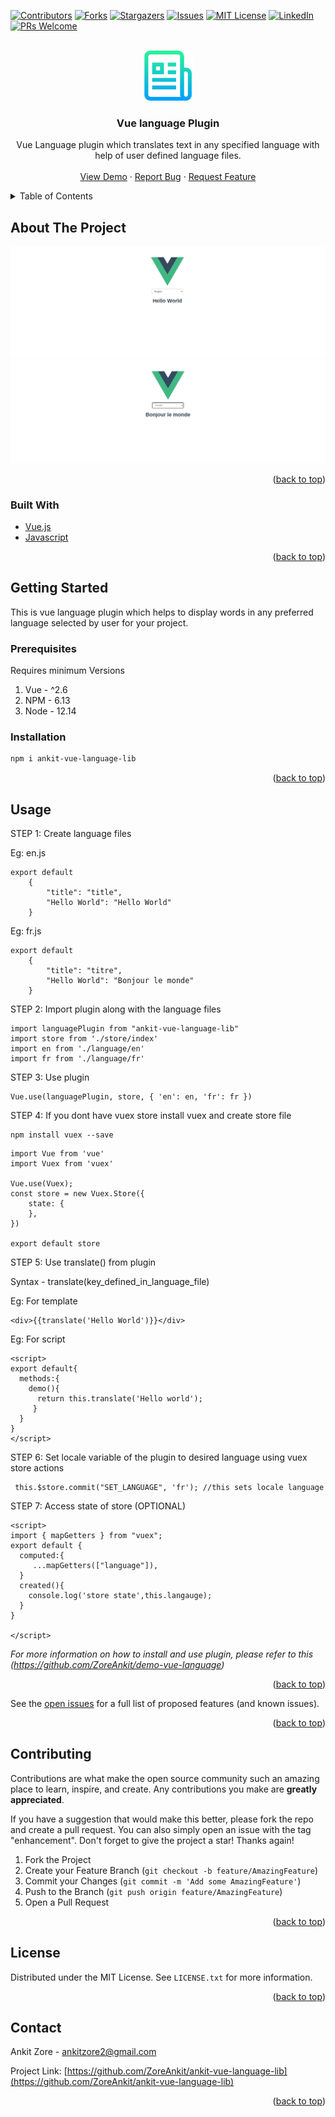 <div id="top"></div>
<!--
*** Thanks for checking out the Best-README-Template. If you have a suggestion
*** that would make this better, please fork the repo and create a pull request
*** or simply open an issue with the tag "enhancement".
*** Don't forget to give the project a star!
*** Thanks again! Now go create something AMAZING! :D
-->

<!-- PROJECT SHIELDS -->
<!--
*** I'm using markdown "reference style" links for readability.
*** Reference links are enclosed in brackets [ ] instead of parentheses ( ).
*** See the bottom of this document for the declaration of the reference variables
*** for contributors-url, forks-url, etc. This is an optional, concise syntax you may use.
*** https://www.markdownguide.org/basic-syntax/#reference-style-links
-->

[![Contributors][contributors-shield]][contributors-url]
[![Forks][forks-shield]][forks-url]
[![Stargazers][stars-shield]][stars-url]
[![Issues][issues-shield]][issues-url]
[![MIT License][license-shield]][license-url]
[![LinkedIn][linkedin-shield]][linkedin-url]
[![PRs Welcome](https://img.shields.io/badge/PRs-welcome-brightgreen.svg?style=flat-square)](https://makeapullrequest.com)

<!-- PROJECT LOGO -->
<br />
<div align="center">
  <a href="https://github.com/ZoreAnkit/ankit-vue-language-lib">
    <img src="images/logo.png" alt="Logo" width="80" height="80">
  </a>

<h3 align="center">Vue language Plugin</h3>

  <p align="center">
    Vue Language plugin which translates text in any specified language with help of user defined language files.
    <br />
    <br />
    <a href="https://zoreankit.github.io/demo-vue-language/">View Demo</a>
    ·
    <a href="https://github.com/ZoreAnkit/ankit-vue-language-lib/issues">Report Bug</a>
    ·
    <a href="https://github.com/ZoreAnkit/ankit-vue-language-lib/issues">Request Feature</a>
  </p>
</div>

<!-- TABLE OF CONTENTS -->
<details>
  <summary>Table of Contents</summary>
  <ol>
    <li>
      <a href="#about-the-project">About The Project</a>
      <ul>
        <li><a href="#built-with">Built With</a></li>
      </ul>
    </li>
    <li>
      <a href="#getting-started">Getting Started</a>
      <ul>
        <li><a href="#prerequisites">Prerequisites</a></li>
        <li><a href="#installation">Installation</a></li>
      </ul>
    </li>
    <li><a href="#usage">Usage</a></li>
    <li><a href="#contributing">Contributing</a></li>
    <li><a href="#license">License</a></li>
    <li><a href="#contact">Contact</a></li>
  </ol>
</details>

<!-- ABOUT THE PROJECT -->

## About The Project

[![Vue language plugin English][product-english]](https://zoreankit.github.io/demo-vue-language/)
[![Vue language plugin French][product-french]](https://zoreankit.github.io/demo-vue-language/)

<p align="right">(<a href="#top">back to top</a>)</p>

### Built With

- [Vue.js](https://vuejs.org/)
- [Javascript](https://javascript.com)

<p align="right">(<a href="#top">back to top</a>)</p>

<!-- GETTING STARTED -->

## Getting Started

This is vue language plugin which helps to display words in any preferred language selected by user for your project.

### Prerequisites

Requires minimum Versions

1. Vue - ^2.6
2. NPM - 6.13
3. Node - 12.14

### Installation

```sh
npm i ankit-vue-language-lib
```

<p align="right">(<a href="#top">back to top</a>)</p>

<!-- USAGE EXAMPLES -->

## Usage

STEP 1: Create language files

Eg: en.js

```
export default
    {
        "title": "title",
        "Hello World": "Hello World"
    }
```

Eg: fr.js

```
export default
    {
        "title": "titre",
        "Hello World": "Bonjour le monde"
    }
```


STEP 2: Import plugin along with the language files

```
import languagePlugin from "ankit-vue-language-lib"
import store from './store/index'
import en from './language/en'
import fr from './language/fr'
```


STEP 3: Use plugin

```
Vue.use(languagePlugin, store, { 'en': en, 'fr': fr })
```


STEP 4: If you dont have vuex store install vuex and create store file

```
npm install vuex --save
```

```
import Vue from 'vue'
import Vuex from 'vuex'

Vue.use(Vuex);
const store = new Vuex.Store({
    state: {
    },
})

export default store
```


STEP 5: Use translate() from plugin

Syntax - translate(key_defined_in_language_file)

Eg: For template
```
<div>{{translate('Hello World')}}</div>
```

Eg: For script
```
<script>
export default{
  methods:{
    demo(){
      return this.translate('Hello world');
     }
  }
}
</script>
```

STEP 6: Set locale variable of the plugin to desired language using vuex store actions 

```
 this.$store.commit("SET_LANGUAGE", 'fr'); //this sets locale language
```

STEP 7: Access state of store (OPTIONAL)

```
<script>
import { mapGetters } from "vuex";
export default {
  computed:{
     ...mapGetters(["language"]),
  }
  created(){
    console.log('store state',this.langauge);
  }
}

</script>
```


_For more information on how to install and use plugin, please refer to this (https://github.com/ZoreAnkit/demo-vue-language)_

<p align="right">(<a href="#top">back to top</a>)</p>

See the [open issues](https://github.com/ZoreAnkit/ankit-vue-language-lib/issues) for a full list of proposed features (and known issues).

<p align="right">(<a href="#top">back to top</a>)</p>

<!-- CONTRIBUTING -->

## Contributing

Contributions are what make the open source community such an amazing place to learn, inspire, and create. Any contributions you make are **greatly appreciated**.

If you have a suggestion that would make this better, please fork the repo and create a pull request. You can also simply open an issue with the tag "enhancement".
Don't forget to give the project a star! Thanks again!

1. Fork the Project
2. Create your Feature Branch (`git checkout -b feature/AmazingFeature`)
3. Commit your Changes (`git commit -m 'Add some AmazingFeature'`)
4. Push to the Branch (`git push origin feature/AmazingFeature`)
5. Open a Pull Request

<p align="right">(<a href="#top">back to top</a>)</p>

<!-- LICENSE -->

## License

Distributed under the MIT License. See `LICENSE.txt` for more information.

<p align="right">(<a href="#top">back to top</a>)</p>

<!-- CONTACT -->

## Contact

Ankit Zore - ankitzore2@gmail.com

Project Link: [https://github.com/ZoreAnkit/ankit-vue-language-lib](https://github.com/ZoreAnkit/ankit-vue-language-lib)

<p align="right">(<a href="#top">back to top</a>)</p>

<!-- MARKDOWN LINKS & IMAGES -->
<!-- https://www.markdownguide.org/basic-syntax/#reference-style-links -->

[contributors-shield]: https://img.shields.io/github/contributors/ZoreAnkit/ankit-vue-language-lib.svg?style=for-the-badge
[contributors-url]: https://github.com/ZoreAnkit/ankit-vue-language-lib/graphs/contributors
[forks-shield]: https://img.shields.io/github/forks/ZoreAnkit/ankit-vue-language-lib.svg?style=for-the-badge
[forks-url]: https://github.com/ZoreAnkit/ankit-vue-language-lib/network/members
[stars-shield]: https://img.shields.io/github/stars/ZoreAnkit/ankit-vue-language-lib.svg?style=for-the-badge
[stars-url]: https://github.com/ZoreAnkit/ankit-vue-language-lib/stargazers
[issues-shield]: https://img.shields.io/github/issues/ZoreAnkit/ankit-vue-language-lib.svg?style=for-the-badge
[issues-url]: https://github.com/ZoreAnkit/ankit-vue-language-lib/issues
[license-shield]: https://img.shields.io/github/license/ZoreAnkit/ankit-vue-language-lib.svg?style=for-the-badge
[license-url]: https://github.com/ZoreAnkit/ankit-vue-language-lib/blob/master/LICENSE.txt
[linkedin-shield]: https://img.shields.io/badge/-LinkedIn-black.svg?style=for-the-badge&logo=linkedin&colorB=555
[linkedin-url]: https://www.linkedin.com/in/ankit-zore-31a52a159
[product-english]: images/English.png
[product-french]: images/French.png
